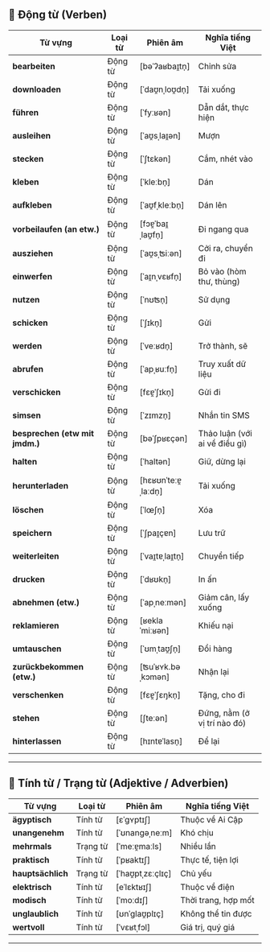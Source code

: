 ## **🔹 Động từ (Verben)**

|**Từ vựng**|**Loại từ**|**Phiên âm**|**Nghĩa tiếng Việt**|
|---|---|---|---|
|**bearbeiten**|Động từ|[bəˈʔaʁbaɪ̯tn̩]|Chỉnh sửa|
|**downloaden**|Động từ|[ˈdaʊ̯nˌloʊ̯dn̩]|Tải xuống|
|**führen**|Động từ|[ˈfyːʁən]|Dẫn dắt, thực hiện|
|**ausleihen**|Động từ|[ˈaʊ̯sˌlaɪ̯ən]|Mượn|
|**stecken**|Động từ|[ˈʃtɛkən]|Cắm, nhét vào|
|**kleben**|Động từ|[ˈkleːbn̩]|Dán|
|**aufkleben**|Động từ|[ˈaʊ̯fˌkleːbn̩]|Dán lên|
|**vorbeilaufen (an etw.)**|Động từ|[fɔɐ̯ˈbaɪ̯ˌlaʊ̯fn̩]|Đi ngang qua|
|**ausziehen**|Động từ|[ˈaʊ̯sˌʦiːən]|Cởi ra, chuyển đi|
|**einwerfen**|Động từ|[ˈaɪ̯nˌvɛʁfn̩]|Bỏ vào (hòm thư, thùng)|
|**nutzen**|Động từ|[ˈnʊʦn̩]|Sử dụng|
|**schicken**|Động từ|[ˈʃɪkn̩]|Gửi|
|**werden**|Động từ|[ˈveːʁdn̩]|Trở thành, sẽ|
|**abrufen**|Động từ|[ˈapˌʁuːfn̩]|Truy xuất dữ liệu|
|**verschicken**|Động từ|[fɛɐ̯ˈʃɪkn̩]|Gửi đi|
|**simsen**|Động từ|[ˈzɪmzn̩]|Nhắn tin SMS|
|**besprechen (etw mit jmdm.)**|Động từ|[bəˈʃpʁɛçən]|Thảo luận (với ai về điều gì)|
|**halten**|Động từ|[ˈhaltən]|Giữ, dừng lại|
|**herunterladen**|Động từ|[hɛʁʊnˈteːɐ̯ˌlaːdn̩]|Tải xuống|
|**löschen**|Động từ|[ˈlœʃn̩]|Xóa|
|**speichern**|Động từ|[ˈʃpaɪ̯çɐn]|Lưu trữ|
|**weiterleiten**|Động từ|[ˈvaɪ̯tɐˌlaɪ̯tn̩]|Chuyển tiếp|
|**drucken**|Động từ|[ˈdʁʊkn̩]|In ấn|
|**abnehmen (etw.)**|Động từ|[ˈapˌneːmən]|Giảm cân, lấy xuống|
|**reklamieren**|Động từ|[ʁeklaˈmiːʁən]|Khiếu nại|
|**umtauschen**|Động từ|[ˈʊmˌtaʊ̯ʃn̩]|Đổi hàng|
|**zurückbekommen (etw.)**|Động từ|[ʦuˈʁʏk.bəˌkɔmən]|Nhận lại|
|**verschenken**|Động từ|[fɛɐ̯ˈʃɛŋkn̩]|Tặng, cho đi|
|**stehen**|Động từ|[ʃteːən]|Đứng, nằm (ở vị trí nào đó)|
|**hinterlassen**|Động từ|[hɪntɐˈlasn̩]|Để lại|

---

## **🔹 Tính từ / Trạng từ (Adjektive / Adverbien)**

|**Từ vựng**|**Loại từ**|**Phiên âm**|**Nghĩa tiếng Việt**|
|---|---|---|---|
|**ägyptisch**|Tính từ|[ɛˈɡʏptɪʃ]|Thuộc về Ai Cập|
|**unangenehm**|Tính từ|[ˈʊnanɡəˌneːm]|Khó chịu|
|**mehrmals**|Trạng từ|[ˈmeːɐ̯maːls]|Nhiều lần|
|**praktisch**|Tính từ|[ˈpʁaktɪʃ]|Thực tế, tiện lợi|
|**hauptsächlich**|Trạng từ|[ˈhaʊ̯ptˌzɛːçlɪç]|Chủ yếu|
|**elektrisch**|Tính từ|[eˈlɛktʁɪʃ]|Thuộc về điện|
|**modisch**|Tính từ|[ˈmoːdɪʃ]|Thời trang, hợp mốt|
|**unglaublich**|Tính từ|[ʊnˈɡlaʊ̯plɪç]|Không thể tin được|
|**wertvoll**|Tính từ|[ˈvɛʁtˌfɔl]|Giá trị, quý giá|

---